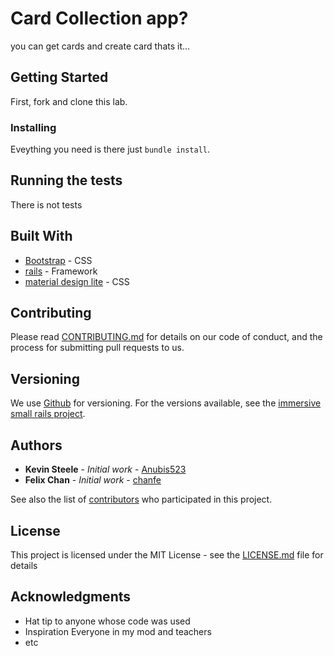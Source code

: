 # Card Collection app?

you can get cards and create card thats it...

## Getting Started

First, fork and clone this lab.

### Installing

Eveything you need is there just `bundle install`.

## Running the tests

There is not tests

## Built With

* [Bootstrap](https://getbootstrap.com/) - CSS
* [rails](https://rubyonrails.org/) - Framework
* [material design lite](https://getmdl.io/) - CSS

## Contributing

Please read [CONTRIBUTING.md](https://github.com/chanfe/immersive-small-rails-project-dumbo-web-080618) for details on our code of conduct, and the process for submitting pull requests to us.

## Versioning

We use [Github](http://github.com/) for versioning. For the versions available, see the [immersive small rails project](https://github.com/chanfe/immersive-small-rails-project-dumbo-web-080618). 

## Authors

* **Kevin Steele** - *Initial work* - [Anubis523](https://github.com/Anubis523)
* **Felix Chan** - *Initial work* - [chanfe](https://github.com/chanfe)

See also the list of [contributors](https://github.com/your/project/contributors) who participated in this project.

## License

This project is licensed under the MIT License - see the [LICENSE.md](LICENSE.md) file for details

## Acknowledgments

* Hat tip to anyone whose code was used
* Inspiration
  Everyone in my mod and teachers
* etc
